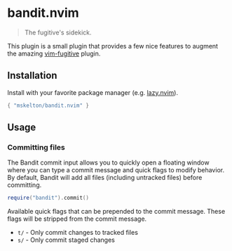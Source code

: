 # bandit.nvim

> The fugitive's sidekick.

This plugin is a small plugin that provides a few nice features to augment the
amazing [vim-fugitive](https://github.com/tpope/vim-fugitive) plugin.

## Installation

Install with your favorite package manager (e.g. [lazy.nvim](https://github.com/folke/lazy.nvim)).

```lua
{ "mskelton/bandit.nvim" }
```

## Usage

### Committing files

The Bandit commit input allows you to quickly open a floating window where you
can type a commit message and quick flags to modify behavior. By default, Bandit
will add all files (including untracked files) before committing.

```lua
require("bandit").commit()
```

Available quick flags that can be prepended to the commit message. These flags
will be stripped from the commit message.

- `t/` - Only commit changes to tracked files
- `s/` - Only commit staged changes
